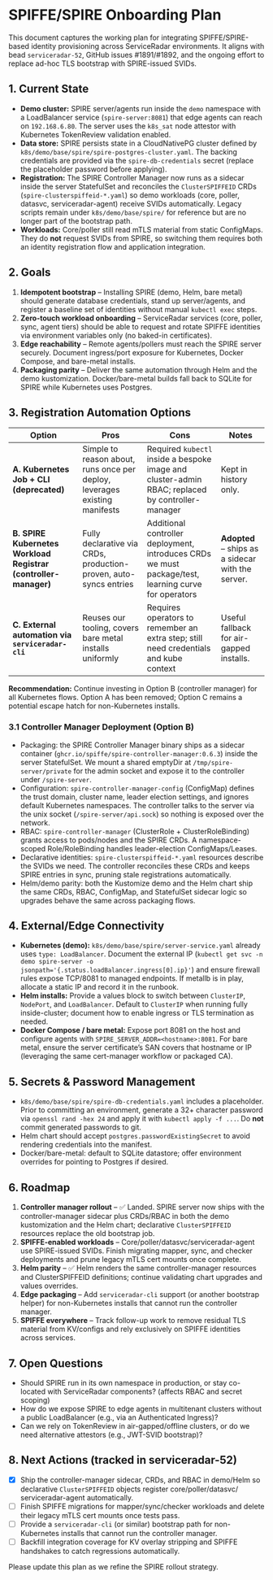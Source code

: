 # SPIFFE/SPIRE Onboarding Plan

This document captures the working plan for integrating SPIFFE/SPIRE-based
identity provisioning across ServiceRadar environments. It aligns with
bead `serviceradar-52`, GitHub issues #1891/#1892, and the ongoing effort to
replace ad-hoc TLS bootstrap with SPIRE-issued SVIDs.

## 1. Current State

- **Demo cluster:** SPIRE server/agents run inside the `demo` namespace with a
  LoadBalancer service (`spire-server:8081`) that edge agents can reach on
  `192.168.6.80`. The server uses the `k8s_sat` node attestor with Kubernetes
  TokenReview validation enabled.
- **Data store:** SPIRE persists state in a CloudNativePG cluster defined by
  `k8s/demo/base/spire/spire-postgres-cluster.yaml`. The backing credentials are
  provided via the `spire-db-credentials` secret (replace the placeholder
  password before applying).
- **Registration:** The SPIRE Controller Manager now runs as a sidecar inside
  the server StatefulSet and reconciles the `ClusterSPIFFEID` CRDs
  (`spire-clusterspiffeid-*.yaml`) so demo workloads (core, poller, datasvc,
  serviceradar-agent) receive SVIDs automatically. Legacy scripts remain under
  `k8s/demo/base/spire/` for reference but are no longer part of the bootstrap
  path.
- **Workloads:** Core/poller still read mTLS material from static ConfigMaps.
  They do **not** request SVIDs from SPIRE, so switching them requires both an
  identity registration flow and application integration.

## 2. Goals

1. **Idempotent bootstrap** – Installing SPIRE (demo, Helm, bare metal) should
   generate database credentials, stand up server/agents, and register a
   baseline set of identities without manual `kubectl exec` steps.
2. **Zero-touch workload onboarding** – ServiceRadar services (core, poller,
   sync, agent tiers) should be able to request and rotate SPIFFE identities via
   environment variables only (no baked-in certificates).
3. **Edge reachability** – Remote agents/pollers must reach the SPIRE server
   securely. Document ingress/port exposure for Kubernetes, Docker Compose, and
   bare-metal installs.
4. **Packaging parity** – Deliver the same automation through Helm and the demo
   kustomization. Docker/bare-metal builds fall back to SQLite for SPIRE while
   Kubernetes uses Postgres.

## 3. Registration Automation Options

| Option | Pros | Cons | Notes |
|--------|------|------|-------|
| **A. Kubernetes Job + CLI (deprecated)** | Simple to reason about, runs once per deploy, leverages existing manifests | Required `kubectl` inside a bespoke image and cluster-admin RBAC; replaced by controller-manager | Kept in history only. |
| **B. SPIRE Kubernetes Workload Registrar (controller-manager)** | Fully declarative via CRDs, production-proven, auto-syncs entries | Additional controller deployment, introduces CRDs we must package/test, learning curve for operators | **Adopted** – ships as a sidecar with the server. |
| **C. External automation via `serviceradar-cli`** | Reuses our tooling, covers bare metal installs uniformly | Requires operators to remember an extra step; still need credentials and kube context | Useful fallback for air-gapped installs. |

**Recommendation:** Continue investing in Option B (controller manager) for all
Kubernetes flows. Option A has been removed; Option C remains a potential
escape hatch for non-Kubernetes installs.

### 3.1 Controller Manager Deployment (Option B)

- Packaging: the SPIRE Controller Manager binary ships as a sidecar container
  (`ghcr.io/spiffe/spire-controller-manager:0.6.3`) inside the server
  StatefulSet. We mount a shared emptyDir at `/tmp/spire-server/private` for
  the admin socket and expose it to the controller under `/spire-server`.
- Configuration: `spire-controller-manager-config` (ConfigMap) defines the
  trust domain, cluster name, leader election settings, and ignores default
  Kubernetes namespaces. The controller talks to the server via the unix socket
  (`/spire-server/api.sock`) so nothing is exposed over the network.
- RBAC: `spire-controller-manager` (ClusterRole + ClusterRoleBinding) grants
  access to pods/nodes and the SPIRE CRDs. A namespace-scoped Role/RoleBinding
  handles leader-election ConfigMaps/Leases.
- Declarative identities: `spire-clusterspiffeid-*.yaml` resources describe the
  SVIDs we need. The controller reconciles these CRDs and keeps SPIRE entries in
  sync, pruning stale registrations automatically.
- Helm/demo parity: both the Kustomize demo and the Helm chart ship the same
  CRDs, RBAC, ConfigMap, and StatefulSet sidecar logic so upgrades behave the
  same across packaging flows.

## 4. External/Edge Connectivity

- **Kubernetes (demo):** `k8s/demo/base/spire/server-service.yaml` already uses
  `type: LoadBalancer`. Document the external IP (`kubectl get svc
  -n demo spire-server -o jsonpath='{.status.loadBalancer.ingress[0].ip}'`) and
  ensure firewall rules expose TCP/8081 to managed endpoints. If metallb is in
  play, allocate a static IP and record it in the runbook.
- **Helm installs:** Provide a values block to switch between `ClusterIP`,
  `NodePort`, and `LoadBalancer`. Default to `ClusterIP` when running fully
  inside-cluster; document how to enable ingress or TLS termination as needed.
- **Docker Compose / bare metal:** Expose port 8081 on the host and configure
  agents with `SPIRE_SERVER_ADDR=<hostname>:8081`. For bare metal, ensure the
  server certificate’s SAN covers that hostname or IP (leveraging the same
  cert-manager workflow or packaged CA).

## 5. Secrets & Password Management

- `k8s/demo/base/spire/spire-db-credentials.yaml` includes a placeholder. Prior
  to committing an environment, generate a 32+ character password via
  `openssl rand -hex 24` and apply it with `kubectl apply -f ...`. Do **not**
  commit generated passwords to git.
- Helm chart should accept `postgres.passwordExistingSecret` to avoid rendering
  credentials into the manifest.
- Docker/bare-metal: default to SQLite datastore; offer environment overrides
  for pointing to Postgres if desired.

## 6. Roadmap

1. **Controller manager rollout** – ✅ Landed. SPIRE server now ships with the
   controller-manager sidecar plus CRDs/RBAC in both the demo kustomization and
   the Helm chart; declarative `ClusterSPIFFEID` resources replace the old
   bootstrap job.
2. **SPIFFE-enabled workloads** – Core/poller/datasvc/serviceradar-agent use
   SPIRE-issued SVIDs. Finish migrating mapper, sync, and checker deployments
   and prune legacy mTLS cert mounts once complete.
3. **Helm parity** – ✅ Helm renders the same controller-manager resources and
   ClusterSPIFFEID definitions; continue validating chart upgrades and values
   overrides.
4. **Edge packaging** – Add `serviceradar-cli` support (or another bootstrap
   helper) for non-Kubernetes installs that cannot run the controller manager.
5. **SPIFFE everywhere** – Track follow-up work to remove residual TLS material
   from KV/configs and rely exclusively on SPIFFE identities across services.

## 7. Open Questions

- Should SPIRE run in its own namespace in production, or stay co-located with
  ServiceRadar components? (affects RBAC and secret scoping)
- How do we expose SPIRE to edge agents in multitenant clusters without a
  public LoadBalancer (e.g., via an Authenticated Ingress)?
- Can we rely on TokenReview in air-gapped/offline clusters, or do we need
  alternative attestors (e.g., JWT-SVID bootstrap)?

## 8. Next Actions (tracked in serviceradar-52)

- [x] Ship the controller-manager sidecar, CRDs, and RBAC in demo/Helm so
      declarative `ClusterSPIFFEID` objects register core/poller/datasvc/
      serviceradar-agent automatically.
- [ ] Finish SPIFFE migrations for mapper/sync/checker workloads and delete
      their legacy mTLS cert mounts once tests pass.
- [ ] Provide a `serviceradar-cli` (or similar) bootstrap path for
      non-Kubernetes installs that cannot run the controller manager.
- [ ] Backfill integration coverage for KV overlay stripping and SPIFFE
      handshakes to catch regressions automatically.

Please update this plan as we refine the SPIRE rollout strategy.
